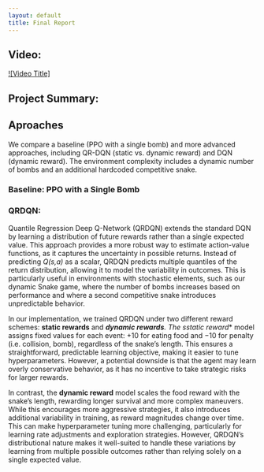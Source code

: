 ```yaml
---
layout: default
title: Final Report
---
```


## Video:
[![Video Title]]("")

## Project Summary:


## Aproaches
We compare a baseline (PPO with a single bomb) and more advanced approaches, including QR-DQN (static vs. dynamic reward) and DQN (dynamic reward). The environment complexity includes a dynamic number of bombs and an additional hardcoded competitive snake.

### Baseline: PPO with a Single Bomb

### QRDQN:
Quantile Regression Deep Q-Network (QRDQN) extends the standard DQN by learning a distribution of future rewards rather than a single expected value. This approach provides a more robust way to estimate action-value functions, as it captures the uncertainty in possible returns. Instead of predicting *Q(s,a)* as a scalar, QRDQN predicts multiple quantiles of the return distribution, allowing it to model the variability in outcomes. This is particularly useful in environments with stochastic elements, such as our dynamic Snake game, where the number of bombs increases based on performance and where a second competitive snake introduces unpredictable behavior.

In our implementation, we trained QRDQN under two different reward schemes: **static rewards** and ***dynamic rewards**. The s**static reward** model assigns fixed values for each event: +10 for eating food and −10 for penalty (i.e. collision, bomb), regardless of the snake’s length. This ensures a straightforward, predictable learning objective, making it easier to tune hyperparameters. However, a potential downside is that the agent may learn overly conservative behavior, as it has no incentive to take strategic risks for larger rewards. 

In contrast, the **dynamic reward** model scales the food reward with the snake’s length, rewarding longer survival and more complex maneuvers. While this encourages more aggressive strategies, it also introduces additional variability in training, as reward magnitudes change over time. This can make hyperparameter tuning more challenging, particularly for learning rate adjustments and exploration strategies. However, QRDQN’s distributional nature makes it well-suited to handle these variations by learning from multiple possible outcomes rather than relying solely on a single expected value.